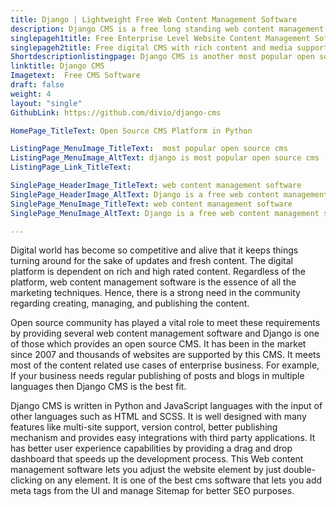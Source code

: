 ```yaml
---
title: Django | Lightweight Free Web Content Management Software
description: Django CMS is a free long standing web content management software. It facilitates its users with rich stack of plugins and content publishing capabilities.
singlepageh1title: Free Enterprise Level Website Content Management Software
singlepageh2title: Free digital CMS with rich content and media support. It provides seamless integration with top CRM systems such as Pipedrive and Hubspot.
Shortdescriptionlistingpage: Django CMS is another most popular open source cms alternative which is written in Python with highly scalable architecture. It provides better content management and publishing abilities.
linktitle: Django CMS
Imagetext:  Free CMS Software 
draft: false
weight: 4
layout: "single"
GithubLink: https://github.com/divio/django-cms

HomePage_TitleText: Open Source CMS Platform in Python

ListingPage_MenuImage_TitleText:  most popular open source cms
ListingPage_MenuImage_AltText: django is most popular open source cms
ListingPage_Link_TitleText: 

SinglePage_HeaderImage_TitleText: web content management software
SinglePage_HeaderImage_AltText: Django is a free web content management software
SinglePage_MenuImage_TitleText: web content management software
SinglePage_MenuImage_AltText: Django is a free web content management software

---
```


Digital world has become so competitive and alive that it keeps things turning around for the sake of updates and fresh content. The digital platform is dependent on rich and high rated content. Regardless of the platform, web content management software is the essence of all the marketing techniques. Hence, there is a strong need in the community regarding creating, managing, and publishing the content.

Open source community has played a vital role to meet these requirements by providing several web content management software and Django is one of those which provides an open source CMS. It has been in the market since 2007 and thousands of websites are supported by this CMS. It meets most of the content related use cases of enterprise business. For example, If your business needs regular publishing of posts and blogs in multiple languages then Django CMS is the best fit.

Django CMS is written in Python and JavaScript languages with the input of other languages such as HTML and SCSS. It is well designed with many features like multi-site support, version control, better publishing mechanism and provides easy integrations with third party applications. It has better user experience capabilities by providing a drag and drop dashboard that speeds up the development process. This Web content management software lets you adjust the website element by just double-clicking on any element. It is one of the best cms software that lets you add meta tags from the UI and manage Sitemap for better SEO purposes.
